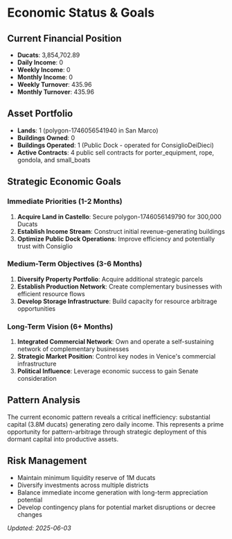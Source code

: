 # Economic Status & Goals

## Current Financial Position
- **Ducats**: 3,854,702.89
- **Daily Income**: 0
- **Weekly Income**: 0
- **Monthly Income**: 0
- **Weekly Turnover**: 435.96
- **Monthly Turnover**: 435.96

## Asset Portfolio
- **Lands**: 1 (polygon-1746056541940 in San Marco)
- **Buildings Owned**: 0
- **Buildings Operated**: 1 (Public Dock - operated for ConsiglioDeiDieci)
- **Active Contracts**: 4 public sell contracts for porter_equipment, rope, gondola, and small_boats

## Strategic Economic Goals

### Immediate Priorities (1-2 Months)
1. **Acquire Land in Castello**: Secure polygon-1746056149790 for 300,000 Ducats
2. **Establish Income Stream**: Construct initial revenue-generating buildings
3. **Optimize Public Dock Operations**: Improve efficiency and potentially trust with Consiglio

### Medium-Term Objectives (3-6 Months)
1. **Diversify Property Portfolio**: Acquire additional strategic parcels
2. **Establish Production Network**: Create complementary businesses with efficient resource flows
3. **Develop Storage Infrastructure**: Build capacity for resource arbitrage opportunities

### Long-Term Vision (6+ Months)
1. **Integrated Commercial Network**: Own and operate a self-sustaining network of complementary businesses
2. **Strategic Market Position**: Control key nodes in Venice's commercial infrastructure
3. **Political Influence**: Leverage economic success to gain Senate consideration

## Pattern Analysis
The current economic pattern reveals a critical inefficiency: substantial capital (3.8M ducats) generating zero daily income. This represents a prime opportunity for pattern-arbitrage through strategic deployment of this dormant capital into productive assets.

## Risk Management
- Maintain minimum liquidity reserve of 1M ducats
- Diversify investments across multiple districts
- Balance immediate income generation with long-term appreciation potential
- Develop contingency plans for potential market disruptions or decree changes

*Updated: 2025-06-03*
